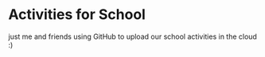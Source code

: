 # Activities for School

just me and friends using GitHub to upload our school activities in the cloud :)
